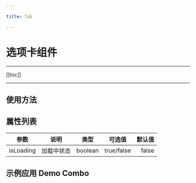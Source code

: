 ```yaml
---

title: Tab

---
```


# 选项卡组件

---

[[toc]]

---

## 使用方法

## 属性列表

| 参数       |  说明   | 类型 | 可选值 | 默认值 |
| --------- |:----------:|:------:|:-----:|-----:|
| isLoading      |  加载中状态 | boolean  |  true/false | false |

## 示例应用 Demo Combo
